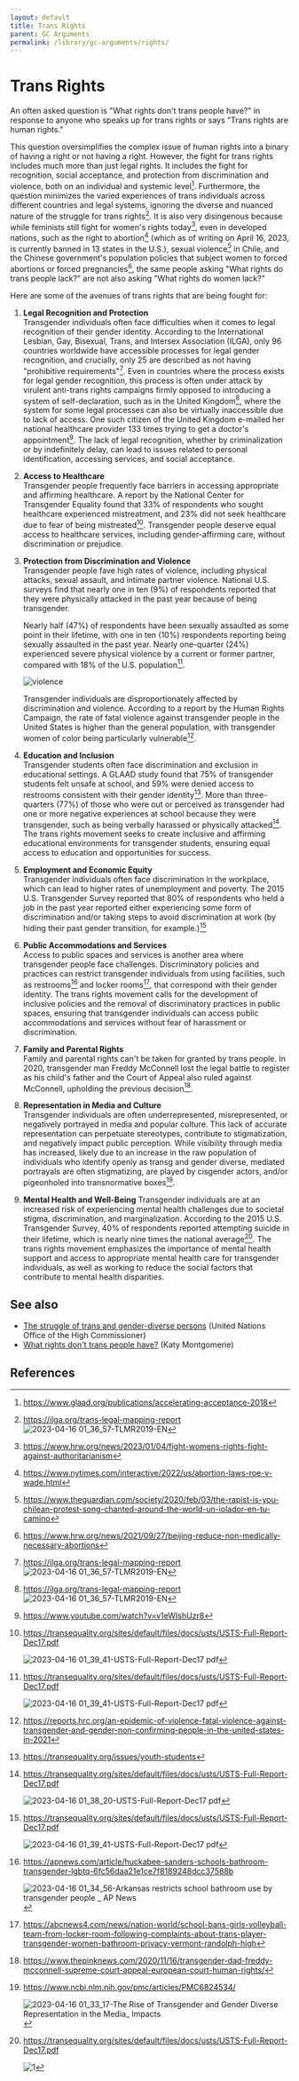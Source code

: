 ```yaml
---
layout: default
title: Trans Rights
parent: GC Arguments
permalink: /library/gc-arguments/rights/
---
```


# Trans Rights

An often asked question is "What rights don't trans people have?" in response to anyone who speaks up for
trans rights or says "Trans rights are human rights."

This question oversimplifies the complex issue of human rights into a binary of having a right or not having
a right. However, the fight for trans rights includes much more than just legal rights. It includes the fight
for recognition, social acceptance, and protection from discrimination and violence, both on an individual
and systemic level[^2]. Furthermore, the question minimizes the varied experiences of trans individuals across
different countries and legal systems, ignoring the diverse and nuanced nature of the struggle for trans
rights[^1]. It is also very disingenous because while feminists still fight for women's rights today[^4], even
in developed nations, such as the right to abortion[^5] (which as of writing on April 16, 2023, is currently
banned in 13 states in the U.S.), sexual violence[^6] in Chile, and the Chinese government's population
policies that subject women to forced abortions or forced pregnancies[^7], the same people asking "What rights
do trans people lack?" are not also asking "What rights do women lack?"

Here are some of the avenues of trans rights that are being fought for:

1. **Legal Recognition and Protection**<br>
   Transgender individuals often face difficulties when it comes to legal recognition of their gender identity.
   According to the International Lesbian, Gay, Bisexual, Trans, and Intersex Association (ILGA), only 96 countries
   worldwide have accessible processes for legal gender recognition, and crucially, only 25 are described as not
   having "prohibitive requirements"[^1]. Even in countries where the process exists for legal gender recognition,
   this process is often under attack by virulent anti-trans rights campaigns firmly opposed to introducing a system
   of self-declaration, such as in the United Kingdom[^1], where the system for some legal processes can also be
   virtually inaccessible due to lack of access. One such citizen of the United Kingdom e-mailed her national
   healthcare provider 133 times trying to get a doctor's appointment[^3]. The lack of legal recognition, whether
   by criminalization or by indefinitely delay, can lead to issues related to personal identification, accessing
   services, and social acceptance.
2. **Access to Healthcare**<br>
  Transgender people frequently face barriers in accessing appropriate and affirming healthcare. A report by the
  National Center for Transgender Equality found that 33% of respondents who sought healthcare experienced mistreatment,
  and 23% did not seek healthcare due to fear of being mistreated[^8]. Transgender people deserve equal access to
  healthcare services, including gender-affirming care, without discrimination or prejudice.
3. **Protection from Discrimination and Violence**<br>
   Transgender people fave high rates of violence, including physical attacks, sexual assault, and intimate partner
   violence. National U.S. surveys find that nearly one in ten (9%) of respondents reported that they were physically
   attacked in the past year because of being transgender.
   
   Nearly half (47%) of respondents have been sexually assaulted as some point in their lifetime, with one in ten
   (10%) respondents reporting being sexually assaulted in the past year. Nearly one-quarter (24%) experienced
   severe physical violence by a current or former partner, compared with 18% of the U.S. population[^8].
   
   ![violence](https://user-images.githubusercontent.com/130214958/232284251-c3e135a6-f215-4659-9679-3c3fb1bf6d2c.png)

   Transgender individuals are disproportionately affected by discrimination and violence. According to a report
   by the Human Rights Campaign, the rate of fatal violence against transgender people in the United States is
   higher than the general population, with transgender women of color being particularly vulnerable[^9].
4. **Education and Inclusion**<br>
   Transgender students often face discrimination and exclusion in educational settings. A GLAAD study found
   that 75% of transgender students felt unsafe at school, and 59% were denied access to restrooms consistent
   with their gender identity[^10]. More than three-quarters (77%) of those who were out or perceived as
   transgender had one or more negative experiences at school because they were transgender, such as being
   verbally harassed or physically attacked[^16]. The trans rights movement seeks to create inclusive and affirming
   educational environments for transgender students, ensuring equal access to education and opportunities for
   success.
5. **Employment and Economic Equity**<br>
   Transgender individuals often face discrimination in the workplace, which can lead to higher rates of
   unemployment and poverty. The 2015 U.S. Transgender Survey reported that 80% of respondents who held a job
   in the past year reported either experiencing some form of discrimination and/or taking steps to avoid
   discrimination at work (by hiding their past gender transition, for example.)[^8]
6. **Public Accommodations and Services**<br>
   Access to public spaces and services is another area where transgender people face challenges. Discriminatory
   policies and practices can restrict transgender individuals from using facilities, such as restrooms[^11] and
   locker rooms[^12], that correspond with their gender identity. The trans rights movement calls for the development
   of inclusive policies and the removal of discriminatory practices in public spaces, ensuring that transgender
   individuals can access public accommodations and services without fear of harassment or discrimination.
7. **Family and Parental Rights**<br>
   Family and parental rights can't be taken for granted by trans people. In 2020, transgender man Freddy McConnell
   lost the legal battle to register as his child's father and the Court of Appeal also ruled against McConnell,
   upholding the previous decision[^13].
8. **Representation in Media and Culture**<br>
   Transgender individuals are often underrepresented, misrepresented, or negatively portrayed in media and
   popular culture. This lack of accurate representation can perpetuate stereotypes, contribute to stigmatization,
   and negatively impact public perception. While visibility through media has increased, likely due to an increase
   in the raw population of individuals who identify openly as transg and gender diverse, mediated portrayals are
   often stigmatizing, are played by cisgender actors, and/or pigeonholed into transnormative boxes[^14].
9. **Mental Health and Well-Being**
   Transgender individuals are at an increased risk of experiencing mental health challenges due to societal
   stigma, discrimination, and marginalization. According to the 2015 U.S. Transgender Survey, 40% of respondents
   reported attempting suicide in their lifetime, which is nearly nine times the national average[^15].
   The trans rights movement emphasizes the importance of mental health support and access to appropriate mental
   health care for transgender individuals, as well as working to reduce the social factors that contribute to
   mental health disparities.

## See also

* [The struggle of trans and gender-diverse persons](https://www.ohchr.org/en/special-procedures/ie-sexual-orientation-and-gender-identity/struggle-trans-and-gender-diverse-persons) (United Nations Office of the High Commissioner)
* [What rights don't trans people have?](https://katymontgomerie.medium.com/what-rights-dont-trans-people-have-228c728f564a) (Katy Montgomerie)

## References

[^1]: <https://ilga.org/trans-legal-mapping-report>
    ![2023-04-16 01_36_57-TLMR2019-EN](https://user-images.githubusercontent.com/130214958/232286959-44df9d30-1b97-4dad-9975-eba2ff225280.png)


[^2]: <https://www.glaad.org/publications/accelerating-acceptance-2018>

[^3]: <https://www.youtube.com/watch?v=v1eWIshUzr8>

[^4]: <https://www.hrw.org/news/2023/01/04/fight-womens-rights-fight-against-authoritarianism>

[^5]: <https://www.nytimes.com/interactive/2022/us/abortion-laws-roe-v-wade.html>

[^6]: <https://www.theguardian.com/society/2020/feb/03/the-rapist-is-you-chilean-protest-song-chanted-around-the-world-un-iolador-en-tu-camino>

[^7]: <https://www.hrw.org/news/2021/09/27/beijing-reduce-non-medically-necessary-abortions>

[^8]: <https://transequality.org/sites/default/files/docs/usts/USTS-Full-Report-Dec17.pdf>

    ![2023-04-16 01_39_41-USTS-Full-Report-Dec17 pdf](https://user-images.githubusercontent.com/130214958/232287093-e5eda6bd-2cbf-47e9-a254-ea7dc97792a3.png)

[^9]: <https://reports.hrc.org/an-epidemic-of-violence-fatal-violence-against-transgender-and-gender-non-confirming-people-in-the-united-states-in-2021>

[^10]: <https://transequality.org/issues/youth-students>

[^11]: <https://apnews.com/article/huckabee-sanders-schools-bathroom-transgender-lgbtq-6fc56daa21e1ce7f8189248dcc37588b>

    ![2023-04-16 01_34_56-Arkansas restricts school bathroom use by transgender people _ AP News](https://user-images.githubusercontent.com/130214958/232286872-0eafb3b6-5079-481c-8da4-de23e20903be.png)

[^12]: <https://abcnews4.com/news/nation-world/school-bans-girls-volleyball-team-from-locker-room-following-complaints-about-trans-player-transgender-women-bathroom-privacy-vermont-randolph-high>

[^13]: <https://www.thepinknews.com/2020/11/16/transgender-dad-freddy-mcconnell-supreme-court-appeal-european-court-human-rights/>

[^14]: <https://www.ncbi.nlm.nih.gov/pmc/articles/PMC6824534/>

    ![2023-04-16 01_33_17-The Rise of Transgender and Gender Diverse Representation in the Media_ Impacts ](https://user-images.githubusercontent.com/130214958/232286795-25da9745-5a7e-4bdd-aecf-92190d19fb7e.png)

[^15]: <https://transequality.org/sites/default/files/docs/usts/USTS-Full-Report-Dec17.pdf>

    ![1](https://user-images.githubusercontent.com/130214958/232286755-37506a64-7b07-44d6-961e-80f853c8bf6f.png)
    
[^16]: <https://transequality.org/sites/default/files/docs/usts/USTS-Full-Report-Dec17.pdf>

    ![2023-04-16 01_38_20-USTS-Full-Report-Dec17 pdf](https://user-images.githubusercontent.com/130214958/232287012-ad8f6a0a-a659-4656-8af4-6c79338249fe.png)
